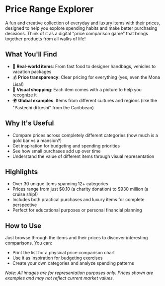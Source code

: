# Price Range Explorer

A fun and creative collection of everyday and luxury items with their prices, designed to help you explore spending habits and make better purchasing decisions. Think of it as a digital "price comparison game" that brings together products from all walks of life!

## What You'll Find

- 🍔 **Real-world items**: From fast food to designer handbags, vehicles to vacation packages
- 💰 **Price transparency**: Clear pricing for everything (yes, even the Mona Lisa!)
- 📸 **Visual shopping**: Each item comes with a picture to help you recognize it
- 🌍 **Global examples**: Items from different cultures and regions (like the "Pastechi di keshi" from the Caribbean)

## Why It's Useful

- Compare prices across completely different categories (how much is a gold bar vs a mansion?)
- Get inspiration for budgeting and spending priorities
- See how small purchases add up over time
- Understand the value of different items through visual representation

## Highlights

- Over 30 unique items spanning 12+ categories
- Prices range from just $0.10 (a charity donation) to $930 million (a cruise ship!)
- Includes both practical purchases and luxury items for complete perspective
- Perfect for educational purposes or personal financial planning

## How to Use

Just browse through the items and their prices to discover interesting comparisons. You can:
- Print the list for a physical price comparison chart
- Use it as inspiration for budgeting exercises
- Create your own categories and analyze spending patterns

*Note: All images are for representation purposes only. Prices shown are examples and may not reflect current market values.*
